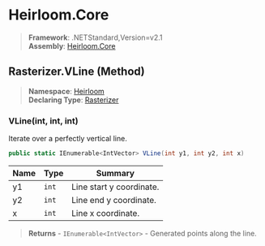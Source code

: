 # Heirloom.Core

> **Framework**: .NETStandard,Version=v2.1  
> **Assembly**: [Heirloom.Core][0]

## Rasterizer.VLine (Method)

> **Namespace**: [Heirloom][0]  
> **Declaring Type**: [Rasterizer][1]

### VLine(int, int, int)

Iterate over a perfectly vertical line.

```cs
public static IEnumerable<IntVector> VLine(int y1, int y2, int x)
```

| Name | Type  | Summary                  |
|------|-------|--------------------------|
| y1   | `int` | Line start y coordinate. |
| y2   | `int` | Line end y coordinate.   |
| x    | `int` | Line x coordinate.       |

> **Returns** - `IEnumerable<IntVector>` - Generated points along the line.

[0]: ../../../Heirloom.Core.md
[1]: ../Rasterizer.md
